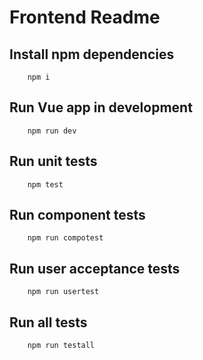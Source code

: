 # Frontend Readme
  
## Install npm dependencies

        npm i

## Run Vue app in development

        npm run dev

## Run unit tests

        npm test

## Run component tests

        npm run compotest

## Run user acceptance tests

        npm run usertest

## Run all tests

        npm run testall

